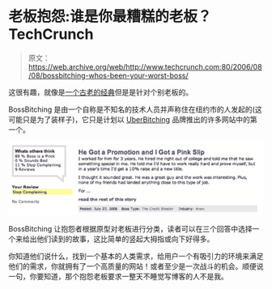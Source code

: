 # 老板抱怨:谁是你最糟糕的老板？TechCrunch

> 原文：<https://web.archive.org/web/http://www.techcrunch.com:80/2006/08/08/bossbitching-whos-been-your-worst-boss/>

 [](https://web.archive.org/web/20150913145326/http://bossbitching.com/) 这很有趣，就像是[一个古老的经典](https://web.archive.org/web/20150913145326/http://fuckedcompany.com/)但是是针对个别老板的。

BossBitching 是由一个自称是不知名的技术人员并声称住在纽约市的人发起的(这可能只是为了装样子)，它只是计划以 [UberBitching](https://web.archive.org/web/20150913145326/http://www.uberbitching.com./) 品牌推出的许多网站中的第一个。

![boss bitching screen](img/822ab737df9f7cf89657b870f5910f64.png)

BossBitching 让抱怨者根据原型对老板进行分类，读者可以在三个回答中选择一个来给出他们读到的故事，这比简单的竖起大拇指或向下好得多。

你知道他们说什么，找到一个基本的人类需求，给用户一个有吸引力的环境来满足他们的需求，你就拥有了一个高质量的网站！或者至少是一次战斗的机会。顺便说一句，你要知道，那个抱怨老板要求一整天不睡觉写博客的人不是我。